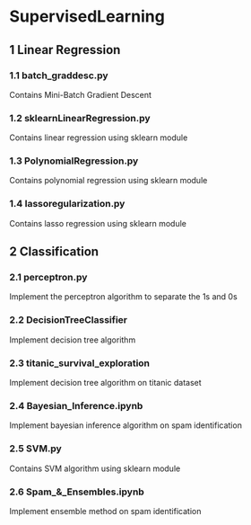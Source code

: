 # SupervisedLearning

## 1 Linear Regression
### 1.1 batch_graddesc.py
Contains Mini-Batch Gradient Descent 

### 1.2 sklearnLinearRegression.py
Contains linear regression using sklearn module

### 1.3 PolynomialRegression.py
Contains polynomial regression using sklearn module

### 1.4 lassoregularization.py
Contains lasso regression using sklearn module

## 2 Classification
### 2.1 perceptron.py
Implement the perceptron algorithm to separate the 1s and 0s

### 2.2 DecisionTreeClassifier
Implement decision tree algorithm

### 2.3 titanic_survival_exploration
Implement decision tree algorithm on titanic dataset

### 2.4 Bayesian_Inference.ipynb
Implement bayesian inference algorithm on spam identification

### 2.5 SVM.py
Contains SVM algorithm using sklearn module

### 2.6 Spam_&_Ensembles.ipynb
Implement ensemble method on spam identification


